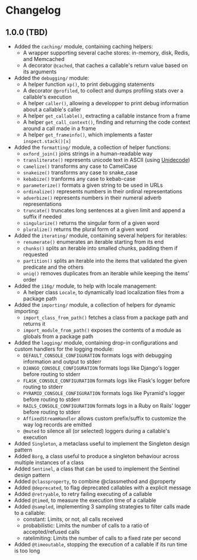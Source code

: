 # Changelog

## 1.0.0 (TBD)

- Added the `caching/` module, containing caching helpers:
    - A wrapper supporting several cache stores: in-memory, disk, Redis, and Memcached
    - A decorator `@cached`, that caches a callable's return value based on its arguments
- Added the `debugging/` module:
    - A helper function `xp()`, to print debugging statements
    - A decorator `@profiled`, to collect and dumps profiling stats over a callable's execution
    - A helper `caller()`, allowing a developper to print debug information about a callable's caller
    - A helper `get_callable()`, extracting a callable instance from a frame
    - A helper `get_call_context()`, finding and returning the code context around a call made in a frame
    - A helper `get_frameinfo()`, which implements a faster `inspect.stack()[x]`
- Added the `formatting/` module, a collection of helper functions:
    - `oxford_join()` joins strings in a human-readable way
    - `transliterate()` represents unicode text in ASCII (using [Unidecode](https://github.com/avian2/unidecode))
    - `camelize()` transforms any case to CamelCase
    - `snakeize()` transforms any case to snake\_case
    - `kebabize()` tranforms any case to kebab-case
    - `parameterize()` formats a given string to be used in URLs
    - `ordinalize()` represents numbers in their ordinal representations
    - `adverbize()` represents numbers in their numeral adverb representations
    - `truncate()` truncates long sentences at a given limit and append a suffix if needed
    - `singularize()` returns the singular form of a given word
    - `pluralize()` returns the plural form of a given word
- Added the `iterating/` module, containing several helpers for iterables:
    - `renumerate()` enumerates an iterable starting from its end
    - `chunks()` splits an iterable into smalled chunks, padding them if requested
    - `partition()` splits an iterable into the items that validated the given predicate and the others
    - `uniq()` removes duplicates from an iterable while keeping the items' order
- Added the `i16g/` module, to help with locale management:
    - A helper class `Locale`, to dynamically load localization files from a package path
- Added the `importing/` module, a collection of helpers for dynamic importing:
    - `import_class_from_path()` fetches a class from a package path and returns it
    - `import_module_from_path()` exposes the contents of a module as globals from a package path
- Added the `logging/` module, containing drop-in configurations and custom handlers for the logging module:
    - `DEFAULT_CONSOLE_CONFIGURATION` formats logs with debugging information and output to stderr
    - `DJANGO_CONSOLE_CONFIGURATION` formats logs like Django's logger before routing to stderr
    - `FLASK_CONSOLE_CONFIGURATION` formats logs like Flask's logger before routing to stderr
    - `PYRAMID_CONSOLE_CONFIGURATION` formats logs like Pyramid's logger before routing to stderr
    - `RAILS_CONSOLE_CONFIGURATION` formats logs in a Ruby on Rails' logger before routing to stderr
    - `AffixedStreamHandler` allows custom prefix/suffix to customize the way log records are emitted
    - `@muted` to silence all (or selected) loggers during a callable's execution
- Added `Singleton`, a metaclass useful to implement the Singleton design pattern
- Added `Borg`, a class useful to produce a singleton behaviour across multiple instances of a class
- Added `Sentinel`, a class that can be used to implement the Sentinel design pattern
- Added `@classproperty`, to combine @classmethod and @property
- Added `@deprecated`, to flag deprecated callables with a explicit message
- Added `@retryable`, to retry failing executing of a callable
- Added `@timed`, to measure the execution time of a callable
- Added `@sampled`, implementing 3 sampling strategies to filter calls made to a callable:
    - constant: Limits, or not, all calls received
    - probabilistic: Limits the number of calls to a ratio of accepted/refused calls
    - ratelimiting: Limits the number of calls to a fixed rate per second
- Added `@timeoutable`, stopping the execution of a callable if its run time is too long

